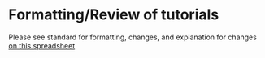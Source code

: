 # Formatting/Review of tutorials

Please see standard for formatting, changes, and explanation for changes [on this spreadsheet](https://docs.google.com/spreadsheets/d/1byPBsp9pzNRsMZPzVvvxD2G3jWbn49zbSJCR0Gyh0BU/edit?usp=sharing)